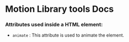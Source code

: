 # Motion Library tools Docs

### Attributes used inside a HTML element:

- `animate` : This attribute is used to animate the element.
